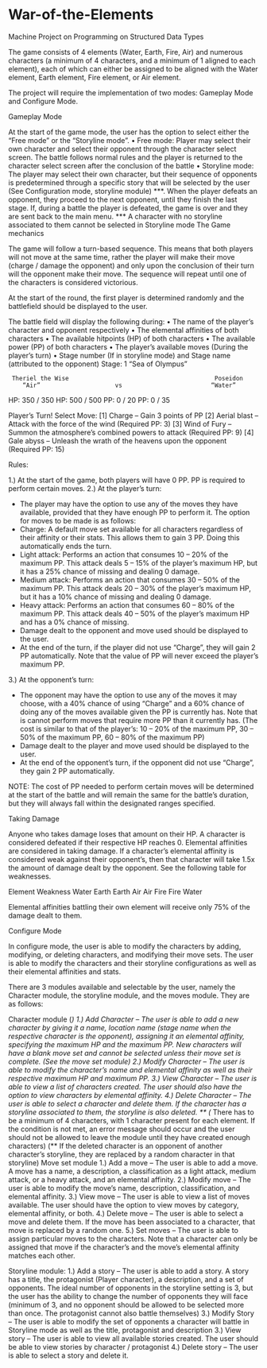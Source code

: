 # War-of-the-Elements
Machine Project on Programming on Structured Data Types 



The game consists of 4 elements (Water, Earth, Fire, Air) and numerous characters (a minimum of 4 characters, and a minimum of 1 aligned to each element), each of which can either be assigned to be aligned with the Water element, Earth element, Fire element, or Air element.

The project will require the implementation of two modes: Gameplay Mode and Configure Mode.

Gameplay Mode

At the start of the game mode, the user has the option to select either the “Free mode” or the “Storyline mode”.
•	Free mode: Player may select their own character and select their opponent through the character select screen. The battle follows normal rules and the player is returned to the character select screen after the conclusion of the battle
•	Storyline mode: The player may select their own character, but their sequence of opponents is predetermined through a specific story that will be selected by the user (See Configuration mode, storyline module) ***. When the player defeats an opponent, they proceed to the next opponent, until they finish the last stage. If, during a battle the player is defeated, the game is over and they are sent back to the main menu.
*** A character with no storyline associated to them cannot be selected in Storyline mode
The Game mechanics

The game will follow a turn-based sequence. This means that both players will not move at the same time, rather the player will make their move (charge / damage the opponent) and only upon the conclusion of their turn will the opponent make their move. The sequence will repeat until one of the characters is considered victorious.

At the start of the round, the first player is determined randomly and the battlefield should be displayed to the user.

The battle field will display the following during:
•	The name of the player’s character and opponent respectively
•	The elemental affinities of both characters
•	The available hitpoints (HP) of both characters
•	The available power (PP) of both characters
•	The player’s available moves (During the player’s turn)
•	Stage number (If in storyline mode) and Stage name (attributed to the opponent)
Stage:  1
“Sea of Olympus”

     Theriel the Wise                                         Poseidon       
        “Air”                     vs                         “Water”
   HP:    350 / 350                                   HP:    500 / 500
   PP:      0 / 20                                    PP:      0 / 35

Player’s Turn!
Select Move:
[1] Charge – Gain 3 points of PP
[2] Aerial blast – Attack with the force of the wind (Required PP: 3)
[3] Wind of Fury – Summon the atmosphere’s combined powers to attack (Required PP: 9)
[4] Gale abyss – Unleash the wrath of the heavens upon the opponent (Required PP: 15)


Rules:

1.) At the start of the game, both players will have 0 PP. PP is required to perform certain moves.
2.) At the player’s turn:
- The player may have the option to use any of the moves they have available, provided that they have enough PP to perform it. The option for moves to be made is as follows:
- Charge: A default move set available for all characters regardless of their affinity or their stats. This allows them to gain 3 PP. Doing this automatically ends the turn.
- Light attack: Performs an action that consumes 10 – 20% of the maximum PP. This attack deals 5 – 15% of the player’s maximum HP, but it has a 25% chance of missing and dealing 0 damage.
- Medium attack: Performs an action that consumes 30 – 50% of the maximum PP. This attack deals 20 – 30% of the player’s maximum HP, but it has a 10% chance of missing and dealing 0 damage.
- Heavy attack: Performs an action that consumes 60 – 80% of the maximum PP. This attack deals 40 – 50% of the player’s maximum HP and has a 0% chance of missing.
- Damage dealt to the opponent and move used should be displayed to the user.
- At the end of the turn, if the player did not use “Charge”, they will gain 2 PP automatically. Note that the value of PP will never exceed the player’s maximum PP.


3.) At the opponent’s turn:
- The opponent may have the option to use any of the moves it may choose, with a  40% chance of using “Charge” and a 60% chance of doing any of the moves available given the PP is currently has. Note that is cannot perform moves that require more PP than it currently has. (The cost is similar to that of the player’s: 10 – 20% of the maximum PP, 30 – 50% of the maximum PP, 60 – 80% of the maximum PP)
- Damage dealt to the player and move used should be displayed to the user.
- At the end of the opponent’s turn, if the opponent did not use “Charge”, they gain 2 PP automatically.

NOTE: The cost of PP needed to perform certain moves will be determined at the start of the battle and will remain the same for the battle’s duration, but they will always fall within the designated ranges specified.

Taking Damage

Anyone who takes damage loses that amount on their HP. A character is considered defeated if their respective HP reaches 0.
Elemental affinities are considered in taking damage. If a character’s elemental affinity is considered weak against their opponent’s, then that character will take 1.5x the amount of damage dealt by the opponent. See the following table for weaknesses.

Element	Weakness
Water	Earth
Earth	Air
Air	Fire
Fire	Water

Elemental affinities battling their own element will receive only 75% of the damage dealt to them.

Configure Mode

In configure mode, the user is able to modify the characters by adding, modifying, or deleting characters, and modifying their move sets. The user is able to modify the characters and their storyline configurations as well as their elemental affinities and stats.

There are 3 modules available and selectable by the user, namely the Character module, the storyline module, and the moves module. They are as follows:

Character module (*)
1.) Add Character – The user is able to add a new character by giving it a name, location name (stage name when the respective character is the opponent), assigning it an elemental affinity, specifying the maximum HP and the maximum PP. New characters will have a blank move set and cannot be selected unless their move set is complete. (See the move set module)
2.) Modify Character – The user is able to modify the character’s name and elemental affinity as well as their respective maximum HP and maximum PP.
3.) View Character – The user is able to view a list of characters created. The user should also have the option to view characters by elemental affinity.
4.) Delete Character – The user is able to select a character and delete them. If the character has a storyline associated to them, the storyline is also deleted. **
(* There has to be a minimum of 4 characters, with 1 character present for each element. If the condition is not met, an error message should occur and the user should not be allowed to leave the module until they have created enough characters)
(** If the deleted character is an opponent of another character’s storyline, they are replaced by a random character in that storyline)
Move set module
1.) Add a move – The user is able to add a move. A move has a name, a description, a classification as a light attack, medium attack, or a heavy attack, and an elemental affinity.
2.) Modify move – The user is able to modify the move’s name, description, classification, and elemental affinity.
3.) View move – The user is able to view a list of moves available. The user should have the option to view moves by category, elemental affinity, or both.
4.) Delete move – The user is able to select a move and delete them. If the move has been associated to a character, that move is replaced by a random one.
5.) Set moves – The user is able to assign particular moves to the characters. Note that a character can only be assigned that move if the character’s and the move’s elemental affinity matches each other. 

Storyline module:
1.) Add a story – The user is able to add a story. A story has a title, the protagonist (Player character), a description, and a set of opponents. The ideal number of opponents in the storyline setting is 3, but the user has the ability to change the number of opponents they will face (minimum of 3, and no opponent should be allowed to be selected more than once. The protagonist cannot also battle themselves)
3.) Modify Story – The user is able to modify the set of opponents a character will battle in Storyline mode as well as the title, protagonist and description
3.) View story – The user is able to view all available stories created. The user should be able to view stories by character / protagonist
4.) Delete story – The user is able to select a story and delete it.
